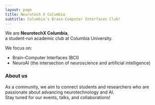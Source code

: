 ```yaml
---
layout: page
title: Neurotech X Columbia
subtitle: Columbia's Brain-Computer Interfaces Club!
---
```


We are **NeurotechX Columbia**,  
a student-run academic club at Columbia University.  

We focus on:  
- Brain–Computer Interfaces (BCI)  
- NeuroAI (the intersection of neuroscience and artificial intelligence)  

### About us

As a community, we aim to connect students and researchers who are passionate about advancing neurotechnology and AI.  
Stay tuned for our events, talks, and collaborations!